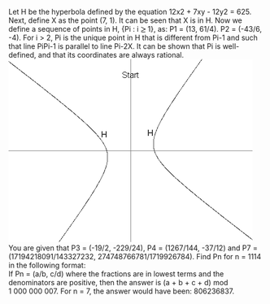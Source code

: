   Let H be the hyperbola defined by the equation 12x2 + 7xy - 12y2 = 625.    Next, define X as the point (7, 1). It can be seen that X is in H.    Now we define a sequence of points in H, {Pi : i <img src='images/symbol_ge.gif' width='10' height='12' alt='&ge;' border='0' style='vertical-align:middle;' /> 1}, as:     P1 = (13, 61/4).   P2 = (-43/6, -4).   For i > 2, Pi is the unique point in H that is different from Pi-1 and such that line PiPi-1 is parallel to line Pi-2X. It can be shown that Pi is well-defined, and that its coordinates are always rational.    <img src=project/images/p422_hyperbola.gif>      You are given that P3  = (-19/2, -229/24), P4 = (1267/144, -37/12) and P7 = (17194218091/143327232, 274748766781/1719926784).    Find Pn for n = 1114 in the following format:<br>If Pn = (a/b, c/d) where the fractions are in lowest terms and the denominators are positive, then the answer is (a + b + c + d) mod 1&nbsp;000&nbsp;000&nbsp;007.    For n = 7, the answer would have been: 806236837.  